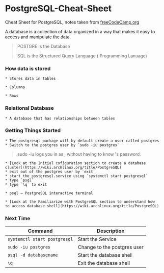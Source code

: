 # PostgreSQL-Cheat-Sheet
Cheat Sheet for PostgreSQL, notes taken from [freeCodeCamp.org](https://www.youtube.com/watch?v=qw--VYLpxG4&t=4204s)


A database is a collection of data organized in a way that makes it easy to access and manipulate the data.

> POSTGRE is the Database
> 
> SQL is the Structured Query Language ( Programming Lanuage)

### How data is stored

    * Stores data in tables

    * Columns 

    * Rows

### Relational Database 

    * A database that has relationships between tables

### Getting Things Started

    * The postgresql package will by default create a user called postgres
    * Switch to the postgres user by `sudo -iu postgres`
> sudo -iu <username> logs you in as <username>, without having to know <username>'s password.

    * [Look at the Initial cofiguration section to create a database cluster](https://wiki.archlinux.org/title/PostgreSQL)
    * exit out of the postgres user by `exit`
    * start the postgresql.service using `systemctl start postgresql`
    * type `psql`
    * type `\q` to exit

    * psql — PostgreSQL interactive terminal

    * [Look at the Familiarize with PostgreSQL section to understand how to access database shell](https://wiki.archlinux.org/title/PostgreSQL)


### Next Time
| Command | Description |
| ----------- | ----------- |
| `systemctl start postgresql` | Start the Service |
| `sudo -iu postgres` | Change to the postgres user |
| `psql -d databasename` | Start the database shell |
| `\q` | Exit the database shell |